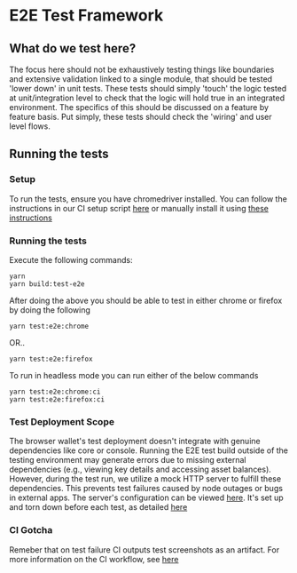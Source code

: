 # E2E Test Framework

## What do we test here?
The focus here should not be exhaustively testing things like boundaries and extensive validation linked to a single module, that should be tested 'lower down' in unit tests. These tests should simply 'touch' the logic tested at unit/integration level to check that the logic will hold true in an integrated environment. The specifics of this should be discussed on a feature by feature basis. Put simply, these tests should check the 'wiring' and user level flows.

## Running the tests
### Setup
To run the tests, ensure you have chromedriver installed. You can follow the instructions in our CI setup script [here](../../.github/scripts/install_chromedriver.sh)  or manually install it using [these instructions](https://www.browserstack.com/guide/run-selenium-tests-using-selenium-chromedriver)

### Running the tests
Execute the following commands:
``` 
yarn
yarn build:test-e2e
```

After doing the above you should be able to test in either chrome or firefox by doing the following

```
yarn test:e2e:chrome
```

OR..

```
yarn test:e2e:firefox
```

To run in headless mode you can run either of the below commands
```
yarn test:e2e:chrome:ci
yarn test:e2e:firefox:ci
```

### Test Deployment Scope
The browser wallet's test deployment doesn't integrate with genuine dependencies like core or console. Running the E2E test build outside of the testing environment may generate errors due to missing external dependencies (e.g., viewing key details and accessing asset balances). However, during the test run, we utilize a mock HTTP server to fulfill these dependencies. This prevents test failures caused by node outages or bugs in external apps. The server's configuration can be viewed [here](./helpers/wallet/http-server.ts).  It's set up and torn down before each test, as detailed [here](./setupMocks.ts)

### CI Gotcha
Remeber that on test failure CI outputs test screenshots as an artifact. For more information on the CI workflow, see [here](../../.github/workflows/e2e-tests.yml)